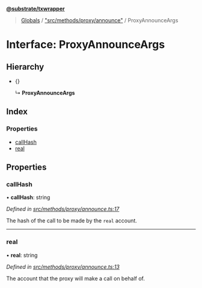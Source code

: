 **[@substrate/txwrapper](../README.md)**

> [Globals](../globals.md) / ["src/methods/proxy/announce"](../modules/_src_methods_proxy_announce_.md) / ProxyAnnounceArgs

# Interface: ProxyAnnounceArgs

## Hierarchy

* {}

  ↳ **ProxyAnnounceArgs**

## Index

### Properties

* [callHash](_src_methods_proxy_announce_.proxyannounceargs.md#callhash)
* [real](_src_methods_proxy_announce_.proxyannounceargs.md#real)

## Properties

### callHash

•  **callHash**: string

*Defined in [src/methods/proxy/announce.ts:17](https://github.com/paritytech/txwrapper/blob/a0533b3/src/methods/proxy/announce.ts#L17)*

The hash of the call to be made by the `real` account.

___

### real

•  **real**: string

*Defined in [src/methods/proxy/announce.ts:13](https://github.com/paritytech/txwrapper/blob/a0533b3/src/methods/proxy/announce.ts#L13)*

The account that the proxy will make a call on behalf of.
